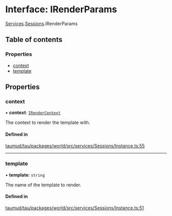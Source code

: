 # Interface: IRenderParams

[Services](../modules/tau_world.Services.md).[Sessions](../modules/tau_world.Services.Sessions.md).IRenderParams

## Table of contents

### Properties

- [context](tau_world.Services.Sessions.IRenderParams.md#context)
- [template](tau_world.Services.Sessions.IRenderParams.md#template)

## Properties

### context

• **context**: [`IRenderContext`](tau_world.Services.Sessions.IRenderContext.md)

The context to render the template with.

#### Defined in

[taumud/tau/packages/world/src/services/Sessions/Instance.ts:55](https://github.com/tau-mud/tau/blob/b8e3567/packages/world/src/services/Sessions/Instance.ts#L55)

___

### template

• **template**: `string`

The name of the template to render.

#### Defined in

[taumud/tau/packages/world/src/services/Sessions/Instance.ts:51](https://github.com/tau-mud/tau/blob/b8e3567/packages/world/src/services/Sessions/Instance.ts#L51)
